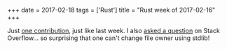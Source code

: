 +++
date = 2017-02-18
tags = ['Rust']
title = "Rust week of 2017-02-16"
+++

Just [one contribution], just like last week. I also [asked a question]
on Stack Overflow\... so surprising that one can\'t change file owner
using stdlib!

  [one contribution]: https://github.com/slog-rs/slog/pull/114
  [asked a question]: http://stackoverflow.com/q/42379689/321731
